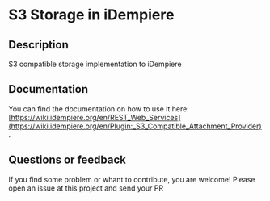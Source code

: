 S3 Storage in iDempiere
=================

Description
-----------
S3 compatible storage implementation to iDempiere 

Documentation
-------------

You can find the documentation on how to use it here: [https://wiki.idempiere.org/en/REST_Web_Services](https://wiki.idempiere.org/en/Plugin:_S3_Compatible_Attachment_Provider).

Questions or feedback
-------------

If you find some problem or whant to contribute, you are welcome! Please open an issue at this project and send your PR
